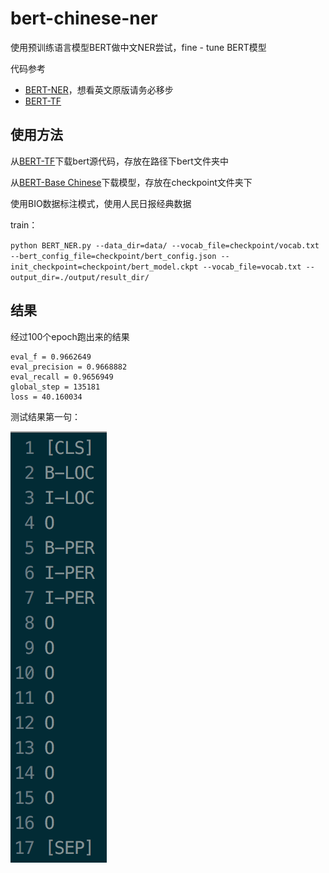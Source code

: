 # bert-chinese-ner

使用预训练语言模型BERT做中文NER尝试，fine - tune BERT模型

代码参考

- [BERT-NER](https://github.com/kyzhouhzau/BERT-NER)，想看英文原版请务必移步
- [BERT-TF](https://github.com/google-research/bert)

## 使用方法

从[BERT-TF](https://github.com/google-research/bert)下载bert源代码，存放在路径下bert文件夹中

从[BERT-Base Chinese](https://storage.googleapis.com/bert_models/2018_11_03/chinese_L-12_H-768_A-12.zip)下载模型，存放在checkpoint文件夹下

使用BIO数据标注模式，使用人民日报经典数据

train：

`python BERT_NER.py --data_dir=data/ --vocab_file=checkpoint/vocab.txt --bert_config_file=checkpoint/bert_config.json --init_checkpoint=checkpoint/bert_model.ckpt --vocab_file=vocab.txt --output_dir=./output/result_dir/`

## 结果

经过100个epoch跑出来的结果

```
eval_f = 0.9662649
eval_precision = 0.9668882
eval_recall = 0.9656949
global_step = 135181
loss = 40.160034
```

测试结果第一句：

![](test.png)